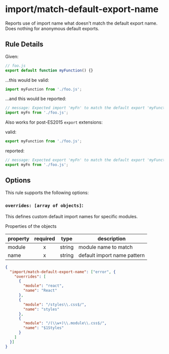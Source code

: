 # import/match-default-export-name

Reports use of import name what doesn't match the default export name. Does nothing for anonymous default exports.

## Rule Details

Given:
```js
// foo.js
export default function myFunction() {}
```

...this would be valid:
```js
import myFunction from './foo.js';
```

...and this would be reported:
```js
// message: Expected import 'myFn' to match the default export 'myFunction'.
import myFn from './foo.js';
```

Also works for post-ES2015 `export` extensions:

valid:
```js
export myFunction from './foo.js';
```

reported:
```js
// message: Expected export 'myFn' to match the default export 'myFunction'.
export myFn from './foo.js';
```

## Options

This rule supports the following options:

### `overrides: [array of objects]`:

This defines custom default import names for specific modules.

Properties of the objects

| property | required | type   | description   |
|----------|:--------:|--------|---------------|
| module   |     x    | string | module name to match |
| name     |     x    | string | default import name pattern |

```json
{
  "import/match-default-export-name": ["error", {
    "overrides": [
      {
        "module": "react",
        "name": "React"
      },
      {
        "module": "/styles\\.css$/",
        "name": "styles"
      },
      {
        "module": "/(\\w+)\\.module\\.css$/",
        "name": "$1Styles"
      }
    ]
  }]
}
```
